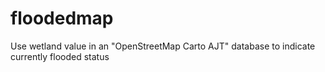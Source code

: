 # floodedmap
Use wetland value in an "OpenStreetMap Carto AJT" database to indicate currently flooded status
